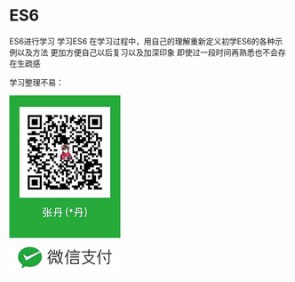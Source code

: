 # ES6
ES6进行学习
学习ES6
在学习过程中，用自己的理解重新定义初学ES6的各种示例以及方法
更加方便自己以后复习以及加深印象
即使过一段时间再熟悉也不会存在生疏感





学习整理不易：


![望鼓励](https://github.com/zhangdan183/ES6/blob/master/File/WechatIMG17.jpeg)


